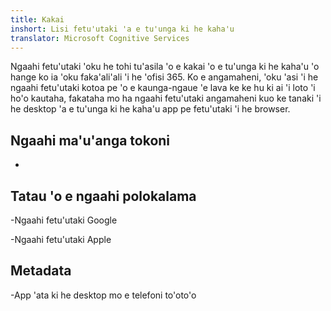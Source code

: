```yaml
---
title: Kakai
inshort: Lisi fetu'utaki 'a e tu'unga ki he kaha'u
translator: Microsoft Cognitive Services
---
```


Ngaahi fetu'utaki 'oku he tohi tu'asila 'o e kakai 'o e tu'unga ki he kaha'u 'o hange ko ia 'oku faka'ali'ali 'i he 'ofisi 365.
Ko e angamaheni, 'oku 'asi 'i he ngaahi fetu'utaki kotoa pe 'o e kaunga-ngaue 'e lava ke ke hu ki ai 'i loto 'i ho'o
kautaha, fakataha mo ha ngaahi fetu'utaki angamaheni kuo ke tanaki 'i he desktop 'a e tu'unga ki he kaha'u
app pe fetu'utaki 'i he browser.

Ngaahi ma'u'anga tokoni
---------

-   

Tatau 'o e ngaahi polokalama
--------------------

-Ngaahi fetu'utaki Google

-Ngaahi fetu'utaki Apple

Metadata
--------

-App 'ata ki he desktop mo e telefoni to'oto'o

